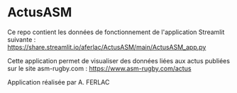 # ActusASM
Ce repo contient les données de fonctionnement de l'application Streamlit suivante : https://share.streamlit.io/aferlac/ActusASM/main/ActusASM_app.py

Cette application permet de visualiser des données liées aux actus publiées sur le site asm-rugby.com : https://www.asm-rugby.com/actus

Application réalisée par A. FERLAC
